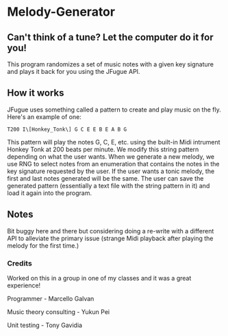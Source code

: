 # Melody-Generator
## Can't think of a tune? Let the computer do it for you!

This program randomizes a set of music notes with a given key signature and plays it back for you using the JFugue API.

## How it works
JFugue uses something called a pattern to create and play music on the fly. Here's an example of one:
```
T200 I\[Honkey_Tonk\] G C E E B E A B G
```
This pattern will play the notes G, C, E, etc. using the built-in Midi intrument Honkey Tonk at 200 beats per minute.
We modify this string pattern depending on what the user wants. When we generate a new melody, we use RNG to select notes from an enumeration that contains the notes in the key signature requested by the user. 
If the user wants a tonic melody, the first and last notes generated will be the same.
The user can save the generated pattern (essentially a text file with the string pattern in it) and load it again into the program.

## Notes
Bit buggy here and there but considering doing a re-write with a different API to alleviate the primary issue (strange Midi playback after playing the melody for the first time.)

### Credits
Worked on this in a group in one of my classes and it was a great experience!

Programmer - Marcello Galvan

Music theory consulting - Yukun Pei

Unit testing - Tony Gavidia
